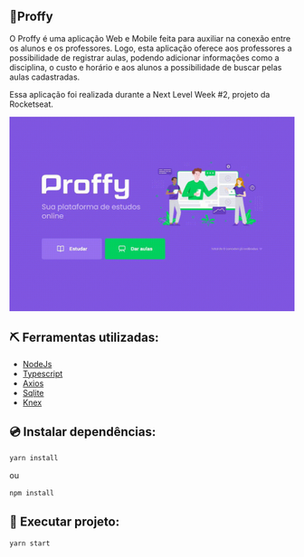 ## 🚀Proffy

O Proffy é uma aplicação Web e Mobile feita para auxiliar na conexão entre os alunos e os professores. 
Logo, esta aplicação oferece aos professores a possibilidade de registrar aulas, podendo adicionar informações como a disciplina, 
o custo e horário e aos alunos a possibilidade de buscar pelas aulas cadastradas.


Essa aplicação foi realizada durante a Next Level Week #2, projeto da Rocketseat.

<div align="center">
  
![Gif](https://github.com/EduardoMoreira26/nlw-proffy-web/blob/master/proffyweb.gif)

</div>

## ⛏️ Ferramentas utilizadas:

- [NodeJs](https://nodejs.org/en/)
- [Typescript](https://www.typescriptlang.org/)
- [Axios](https://github.com/axios/axios)
- [Sqlite](https://www.sqlite.org/index.html)
- [Knex](http://knexjs.org/)



## 💿 Instalar dependências: 

```sh
yarn install
```

ou

```sh
npm install
```

## 🎯 Executar projeto:

```sh
yarn start
```

